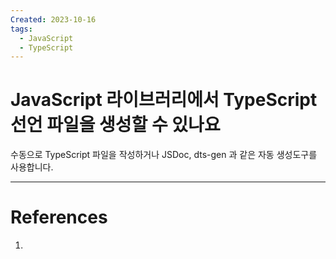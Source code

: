 ```yaml
---
Created: 2023-10-16
tags:
  - JavaScript
  - TypeScript
---
```

# JavaScript 라이브러리에서 TypeScript 선언 파일을 생성할 수 있나요
수동으로 TypeScript 파일을 작성하거나 JSDoc, dts-gen 과 같은 자동 생성도구를 사용합니다. 

---
# References
1. 